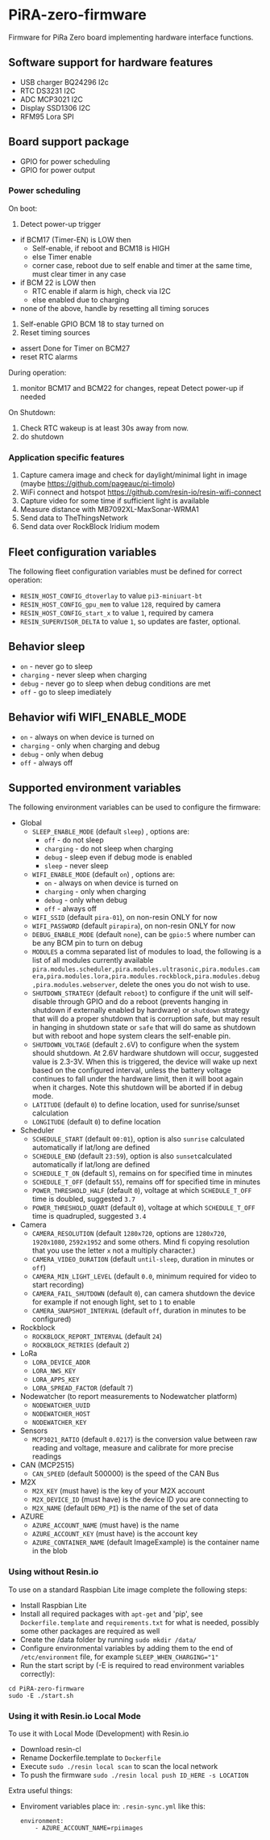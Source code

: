 # PiRA-zero-firmware
Firmware for PiRa Zero board implementing hardware interface functions.

## Software support for hardware features
 * USB charger BQ24296 I2c
 * RTC DS3231 I2C
 * ADC MCP3021 I2C
 * Display SSD1306 I2C
 * RFM95 Lora SPI

## Board support package
 * GPIO for power scheduling
 * GPIO for power output

### Power scheduling
On boot:
 1. Detect power-up trigger
  * if BCM17 (Timer-EN) is LOW then
    * Self-enable, if reboot and BCM18 is HIGH
    * else Timer enable
    * corner case, reboot due to self enable and timer at the same time, must clear timer in any case
  * if BCM 22 is LOW then
    * RTC enable if alarm is high, check via I2C
    * else enabled due to charging
  * none of the above, handle by resetting all timing soruces
 1. Self-enable GPIO BCM 18 to stay turned on
 1. Reset timing sources
  * assert Done for Timer on BCM27
  * reset RTC alarms

 During operation:
  1. monitor BCM17 and BCM22 for changes, repeat Detect power-up if needed

 On Shutdown:
  1. Check RTC wakeup is at least 30s away from now.
  1. do shutdown


### Application specific features
 1. Capture camera image and check for daylight/minimal light in image (maybe https://github.com/pageauc/pi-timolo)
 1. WiFi connect and hotspot https://github.com/resin-io/resin-wifi-connect
 1. Capture video for some time if sufficient light is available
 1. Measure distance with MB7092XL-MaxSonar-WRMA1
 1. Send data to TheThingsNetwork
 1. Send data over RockBlock Iridium modem

## Fleet configuration variables
The following fleet configuration variables must be defined for correct operation:
 * `RESIN_HOST_CONFIG_dtoverlay` to value `pi3-miniuart-bt`
 * `RESIN_HOST_CONFIG_gpu_mem` to value `128`, required by camera
 * `RESIN_HOST_CONFIG_start_x` to value `1`, required by camera
 * `RESIN_SUPERVISOR_DELTA` to value `1`, so updates are faster, optional.

## Behavior sleep
 * `on` - never go to sleep
 * `charging` - never sleep when charging
 * `debug` - never go to sleep when debug conditions are met
 * `off` - go to sleep imediately

## Behavior wifi WIFI_ENABLE_MODE
* `on` - always on when device is turned on
* `charging` - only when charging and debug
* `debug` - only when debug
* `off` -  always off


## Supported environment variables

The following environment variables can be used to configure the firmware:

* Global
  * `SLEEP_ENABLE_MODE` (default `sleep`) , options are:
    * `off` - do not sleep
    * `charging` - do not sleep when charging
    * `debug` - sleep even if debug mode is enabled
    * `sleep` - never sleep
  * `WIFI_ENABLE_MODE` (default `on`) , options are:
    * `on` - always on when device is turned on
    * `charging` - only when charging
    * `debug` - only when debug
    * `off` -  always off
  * `WIFI_SSID` (default `pira-01`), on non-resin ONLY for now
  * `WIFI_PASSWORD` (default `pirapira`), on non-resin ONLY for now
  * `DEBUG_ENABLE_MODE` (default `none`), can be `gpio:5` where number can be any BCM pin to turn on debug
  * `MODULES` a comma separated list of modules to load, the following is a list of all modules currently available `pira.modules.scheduler,pira.modules.ultrasonic,pira.modules.camera,pira.modules.lora,pira.modules.rockblock,pira.modules.debug,pira.modules.webserver`, delete the ones you do not wish to use.
  * `SHUTDOWN_STRATEGY` (default `reboot`) to configure if the unit will self-disable through GPIO and do a reboot (prevents hanging in shutdown if externally enabled by hardware) or `shutdown` strategy that will do a proper shutdown that is corruption safe, but may result in hanging in shutdown state or  `safe` that will do same as shutdown but with reboot and hope system clears the self-enable pin.
  * `SHUTDOWN_VOLTAGE` (default `2.6`V) to configure when the system should shutdown. At 2.6V hardware shutdown will occur, suggested value is 2.3-3V. When this is triggered, the device will wake up next based on the configured interval, unless the battery voltage continues to fall under the hardware limit, then it will boot again when it charges. Note this shutdown will be aborted if in debug mode.
  * `LATITUDE` (default `0`) to define location, used for sunrise/sunset calculation
  * `LONGITUDE` (default `0`) to define location
* Scheduler
  * `SCHEDULE_START` (default `00:01`), option is also `sunrise` calculated automatically if lat/long are defined
  * `SCHEDULE_END` (default `23:59`), option is also `sunset`calculated automatically if lat/long are defined
  * `SCHEDULE_T_ON` (default `5`), remains on for specified time in minutes
  * `SCHEDULE_T_OFF` (default `55`), remains off for specified time in minutes
  * `POWER_THRESHOLD_HALF` (default `0`), voltage at which `SCHEDULE_T_OFF` time is doubled, suggested `3.7`
  * `POWER_THRESHOLD_QUART` (default `0`), voltage at which `SCHEDULE_T_OFF` time is quadrupled, suggested `3.4`
* Camera
  * `CAMERA_RESOLUTION` (default `1280x720`, options are `1280x720`, `1920x1080`, `2592x1952` and some others. Mind fi copying resolution that you use the letter `x` not a multiply character.)
  * `CAMERA_VIDEO_DURATION` (default `until-sleep`, duration in minutes or `off`)
  * `CAMERA_MIN_LIGHT_LEVEL` (default `0.0`, minimum required for video to start recording)
  * `CAMERA_FAIL_SHUTDOWN` (default `0`), can camera shutdown the device for example if not enough light, set to `1` to enable
  * `CAMERA_SNAPSHOT_INTERVAL` (default `off`, duration in minutes to be configured)
* Rockblock
  * `ROCKBLOCK_REPORT_INTERVAL` (default `24`)
  * `ROCKBLOCK_RETRIES` (default `2`)
* LoRa
  * `LORA_DEVICE_ADDR`
  * `LORA_NWS_KEY`
  * `LORA_APPS_KEY`
  * `LORA_SPREAD_FACTOR` (default `7`)
* Nodewatcher (to report measurements to Nodewatcher platform)
  * `NODEWATCHER_UUID`
  * `NODEWATCHER_HOST`
  * `NODEWATCHER_KEY`
* Sensors
  * `MCP3021_RATIO` (default `0.0217`) is the conversion value between raw reading and voltage, measure and calibrate for more precise readings
* CAN (MCP2515)
  * `CAN_SPEED` (default 500000) is the speed of the CAN Bus
* M2X
  * `M2X_KEY` (must have) is the key of your M2X account
  * `M2X_DEVICE_ID` (must have) is the device ID you are connecting to
  * `M2X_NAME` (default `DEMO_PI`) is the name of the set of data
* AZURE
  * `AZURE_ACCOUNT_NAME` (must have) is the name 
  * `AZURE_ACCOUNT_KEY` (must have) is the account key
  * `AZURE_CONTAINER_NAME` (default ImageExample) is the container name in the blob


 ### Using without Resin.io
 To use on a standard Raspbian Lite image complete the following steps:
  * Install Raspbian Lite
  * Install all required packages with `apt-get` and 'pip', see `Dockerfile.template` and `requirements.txt` for what is needed, possibly some other packages are required as well
  * Create the /data folder by running `sudo mkdir /data/`
  * Configure environmental variables by adding them to the end of `/etc/environment` file, for example `SLEEP_WHEN_CHARGING="1"`
  * Run the start script by (-E is required to read environment variables correctly):
  ```
  cd PiRA-zero-firmware
  sudo -E ./start.sh
  ```
 ### Using it with Resin.io Local Mode
 To use it with Local Mode (Development) with Resin.io
  * Download resin-cl
  * Rename Dockerfile.template to `Dockerfile`
  * Execute ```sudo ./resin local scan``` to scan the local network
  * To push the firmware ```sudo ./resin local push ID_HERE -s LOCATION```
  
 Extra useful things:
  * Enviroment variables place in: `.resin-sync.yml` like this: 
	```
	environment:
		- AZURE_ACCOUNT_NAME=rpiimages
	```
